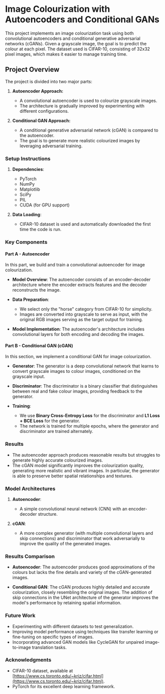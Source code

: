 # Image Colourization with Autoencoders and Conditional GANs

This project implements an image colourization task using both convolutional autoencoders and conditional generative adversarial networks (cGANs). Given a grayscale image, the goal is to predict the colour at each pixel. The dataset used is CIFAR-10, consisting of 32x32 pixel images, which makes it easier to manage training time.

## Project Overview
The project is divided into two major parts:

1. **Autoencoder Approach:**
   - A convolutional autoencoder is used to colourize grayscale images.
   - The architecture is gradually improved by experimenting with different configurations.
   
2. **Conditional GAN Approach:**
   - A conditional generative adversarial network (cGAN) is compared to the autoencoder.
   - The goal is to generate more realistic colourized images by leveraging adversarial training.

### Setup Instructions
1. **Dependencies**:
   - PyTorch
   - NumPy
   - Matplotlib
   - SciPy
   - PIL
   - CUDA (for GPU support)

2. **Data Loading**:
   - CIFAR-10 dataset is used and automatically downloaded the first time the code is run.

### Key Components

#### Part A - Autoencoder
In this part, we build and train a convolutional autoencoder for image colourization.

- **Model Overview**:
  The autoencoder consists of an encoder-decoder architecture where the encoder extracts features and the decoder reconstructs the image.
  
- **Data Preparation**:
  - We select only the "horse" category from CIFAR-10 for simplicity.
  - Images are converted into grayscale to serve as input, with the original RGB images serving as the target output for training.

- **Model Implementation**:
  The autoencoder's architecture includes convolutional layers for both encoding and decoding the images. 

#### Part B - Conditional GAN (cGAN)
In this section, we implement a conditional GAN for image colourization.

- **Generator**:
  The generator is a deep convolutional network that learns to convert grayscale images to colour images, conditioned on the grayscale input.

- **Discriminator**:
  The discriminator is a binary classifier that distinguishes between real and fake colour images, providing feedback to the generator.

- **Training**:
  - We use **Binary Cross-Entropy Loss** for the discriminator and **L1 Loss + BCE Loss** for the generator.
  - The network is trained for multiple epochs, where the generator and discriminator are trained alternately.

### Results
- The autoencoder approach produces reasonable results but struggles to generate highly accurate colourized images.
- The cGAN model significantly improves the colourization quality, generating more realistic and vibrant images. In particular, the generator is able to preserve better spatial relationships and textures.

### Model Architectures
1. **Autoencoder**:
   - A simple convolutional neural network (CNN) with an encoder-decoder structure.
   
2. **cGAN**:
   - A more complex generator (with multiple convolutional layers and skip connections) and discriminator that work adversarially to improve the quality of the generated images.

### Results Comparison
- **Autoencoder**:
  The autoencoder produces good approximations of the colours but lacks the fine details and variety of the cGAN-generated images.

- **Conditional GAN**:
  The cGAN produces highly detailed and accurate colourization, closely resembling the original images. The addition of skip connections in the UNet architecture of the generator improves the model's performance by retaining spatial information.

### Future Work
- Experimenting with different datasets to test generalization.
- Improving model performance using techniques like transfer learning or fine-tuning on specific types of images.
- Incorporating advanced GAN models like CycleGAN for unpaired image-to-image translation tasks.

### Acknowledgments
- CIFAR-10 dataset, available at [https://www.cs.toronto.edu/~kriz/cifar.html](https://www.cs.toronto.edu/~kriz/cifar.html).
- PyTorch for its excellent deep learning framework.

